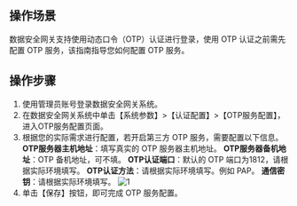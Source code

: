 ## 操作场景
数据安全网关支持使用动态口令（OTP）认证进行登录，使用 OTP 认证之前需先配置 OTP 服务，该指南指导您如何配置 OTP 服务。



## 操作步骤

1. 使用管理员账号登录数据安全网关系统。
2. 在数据安全网关系统中单击【系统参数】>【认证配置】>【OTP服务配置】，进入OTP服务配置页面。
3. 根据您的实际需求进行配置，若开启第三方 OTP 服务，需要配置以下信息。
**OTP服务器主机地址**：填写真实的 OTP 服务器主机地址。
**OTP服务器备机地址**：OTP 备机地址，可不填。
**OTP认证端口**：默认的 OTP 端口为1812，请根据实际环境填写。
**OTP认证方法**：请根据实际环境填写。例如 PAP。
**通信密钥**：请根据实际环境填写。
![1](https://main.qcloudimg.com/raw/8f9a06d19d296f8469795fb5ece701c1.png)
4. 单击【保存】按钮，即可完成 OTP 服务配置。
